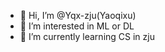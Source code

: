 - 👋 Hi, I’m @Yqx-zju(Yaoqixu)
- 👀 I’m interested in ML or DL
- 🌱 I’m currently learning CS in zju

<!---
Yqx-zju/Yqx-zju is a ✨ special ✨ repository because its `README.md` (this file) appears on your GitHub profile.
You can click the Preview link to take a look at your changes.
--->
